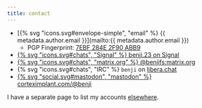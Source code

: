 ```yaml
---
title: contact
---
```


- [{% svg "icons.svg#envelope-simple", "email" %} {{ metadata.author.email }}](mailto:{{ metadata.author.email }})
	- PGP Fingerprint: [7EBF 284E 2F90 ABB9](/pub.asc)
- [{% svg "icons.svg#chats", "Signal" %} benji.23 on Signal](https://signal.me/#eu/K7xsQjbY2VrWbEo3v7wQkk5vvIZUKguH1607pasrxO4CBaeiMXpISoocsb7fXTwj)
- [{% svg "icons.svg#chats", "matrix.org" %} @benjifs:matrix.org](https://matrix.to/#/@benjifs:matrix.org)
- {% svg "icons.svg#chats", "IRC" %} `benji` on [libera.chat](https://libera.chat)
- [{% svg "social.svg#mastodon", "mastodon" %} corteximplant.com/@benji](https://corteximplant.com/@benji)

I have a separate page to list my accounts [elsewhere](/verify).
